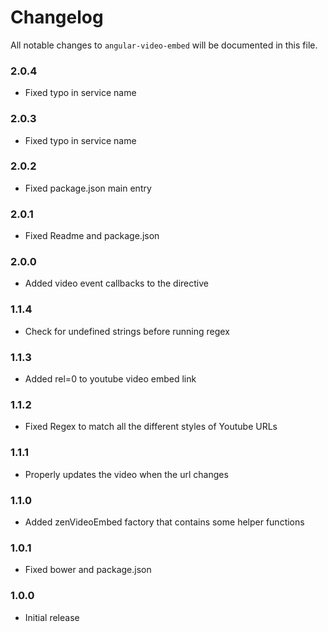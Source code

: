 # Changelog

All notable changes to `angular-video-embed` will be documented in this file.

### 2.0.4
- Fixed typo in service name

### 2.0.3
- Fixed typo in service name

### 2.0.2
- Fixed package.json main entry

### 2.0.1
- Fixed Readme and package.json

### 2.0.0
- Added video event callbacks to the directive

### 1.1.4
- Check for undefined strings before running regex

### 1.1.3
- Added rel=0 to youtube video embed link

### 1.1.2
- Fixed Regex to match all the different styles of Youtube URLs

### 1.1.1
- Properly updates the video when the url changes

### 1.1.0
- Added zenVideoEmbed factory that contains some helper functions

### 1.0.1
- Fixed bower and package.json

### 1.0.0
- Initial release

